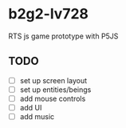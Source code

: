 # b2g2-lv728
RTS js game prototype with P5JS

## TODO
- [ ] set up screen layout
- [ ] set up entities/beings
- [ ] add mouse controls
- [ ] add UI
- [ ] add music